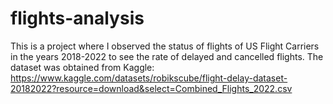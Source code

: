 # flights-analysis
This is a project where I observed the status of flights of US Flight Carriers in the years 2018-2022 to see the rate of delayed and cancelled flights. The dataset was obtained from Kaggle: https://www.kaggle.com/datasets/robikscube/flight-delay-dataset-20182022?resource=download&select=Combined_Flights_2022.csv
